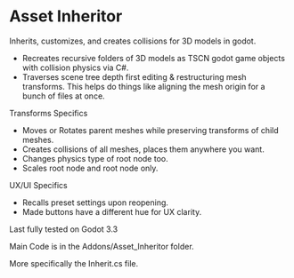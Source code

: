 # Asset Inheritor

Inherits, customizes, and creates collisions for 3D models in godot.
- Recreates recursive folders of 3D models as TSCN godot game objects with collision physics via C#.
- Traverses scene tree depth first editing & restructuring mesh transforms. This helps do things like aligning the mesh origin for a bunch of files at once.

Transforms Specifics
- Moves or Rotates parent meshes while preserving transforms of child meshes.
- Creates collisions of all meshes, places them anywhere you want.
- Changes physics type of root node too.
- Scales root node and root node only.

UX/UI Specifics
- Recalls preset settings upon reopening.
- Made buttons have a different hue for UX clarity.

Last fully tested on Godot 3.3

Main Code is in the Addons/Asset_Inheritor folder.

More specifically the Inherit.cs file.
